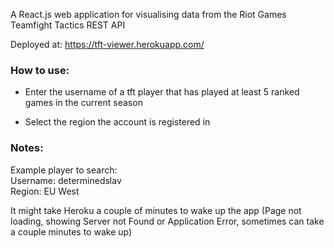 A React.js web application for visualising data from the Riot Games Teamfight Tactics REST API

Deployed at: https://tft-viewer.herokuapp.com/ 

### How to use:

- Enter the username of a tft player that has played at least 5 ranked games in the current season

- Select the region the account is registered in

### Notes:

Example player to search: <br/>
Username: determinedslav <br/>
Region: EU West <br/>

It might take Heroku a couple of minutes to wake up the app (Page not loading, showing Server not Found or Application Error, sometimes can take a couple minutes to wake up) <br/>
